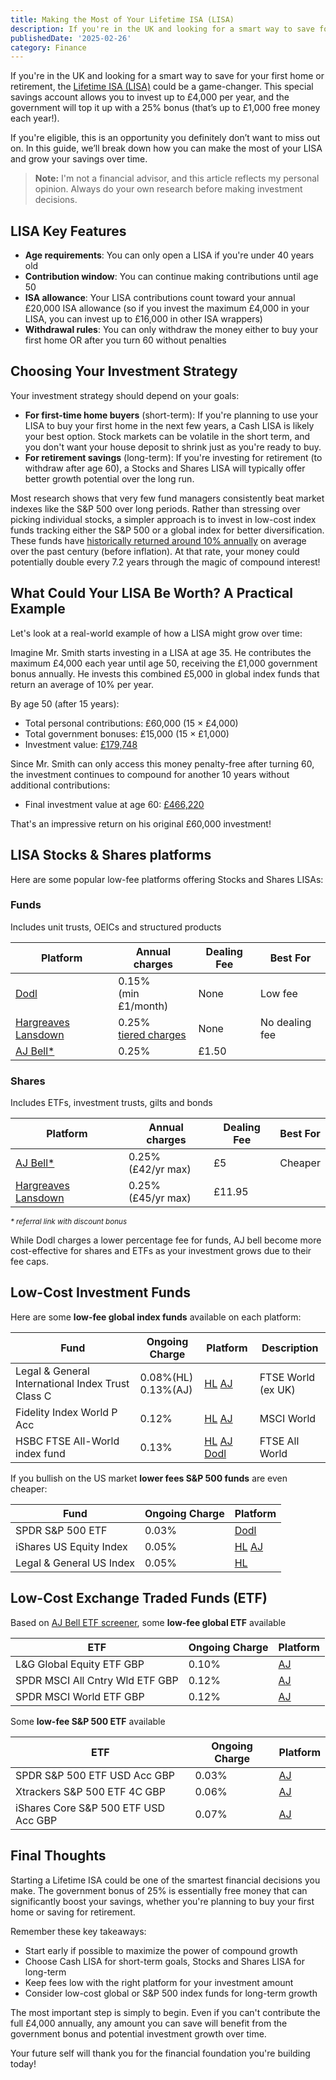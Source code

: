```yaml
---
title: Making the Most of Your Lifetime ISA (LISA)
description: If you're in the UK and looking for a smart way to save for your first home or retirement, the Lifetime ISA could be a game-changer. We’ll break down how you can make the most of your LISA and grow your savings over time.
publishedDate: '2025-02-26'
category: Finance
---
```



If you're in the UK and looking for a smart way to save for your first home or retirement, the [Lifetime ISA (LISA)](https://www.gov.uk/lifetime-isa) could be a game-changer. This special savings account allows you to invest up to £4,000 per year, and the government will top it up with a 25% bonus (that’s up to £1,000 free money each year!).

If you're eligible, this is an opportunity you definitely don’t want to miss out on. In this guide, we’ll break down how you can make the most of your LISA and grow your savings over time.

> **Note:** I'm not a financial advisor, and this article reflects my personal opinion. Always do your own research before making investment decisions.

## LISA Key Features

-   **Age requirements**: You can only open a LISA if you're under 40 years old
-   **Contribution window**: You can continue making contributions until age 50
-   **ISA allowance**: Your LISA contributions count toward your annual £20,000 ISA allowance (so if you invest the maximum £4,000 in your LISA, you can invest up to £16,000 in other ISA wrappers)
-   **Withdrawal rules**: You can only withdraw the money either to buy your first home OR after you turn 60 without penalties

## Choosing Your Investment Strategy

Your investment strategy should depend on your goals:

-   **For first-time home buyers** (short-term): If you're planning to use your LISA to buy your first home in the next few years, a Cash LISA is likely your best option. Stock markets can be volatile in the short term, and you don't want your house deposit to shrink just as you're ready to buy.
-   **For retirement savings** (long-term): If you're investing for retirement (to withdraw after age 60), a Stocks and Shares LISA will typically offer better growth potential over the long run.

Most research shows that very few fund managers consistently beat market indexes like the S&P 500 over long periods. Rather than stressing over picking individual stocks, a simpler approach is to invest in low-cost index funds tracking either the S&P 500 or a global index for better diversification. These funds have [historically returned around 10% annually](https://www.investopedia.com/ask/answers/042415/what-average-annual-return-sp-500.asp#:~:text=The%20S%26P%20500%20has%20delivered,during%20the%202000%20tech%20bubble.) on average over the past century (before inflation). At that rate, your money could potentially double every 7.2 years through the magic of compound interest!

## What Could Your LISA Be Worth? A Practical Example

Let's look at a real-world example of how a LISA might grow over time:

Imagine Mr. Smith starts investing in a LISA at age 35. He contributes the maximum £4,000 each year until age 50, receiving the £1,000 government bonus annually. He invests this combined £5,000 in global index funds that return an average of 10% per year.

By age 50 (after 15 years):

-   Total personal contributions: £60,000 (15 × £4,000)
-   Total government bonuses: £15,000 (15 × £1,000)
-   Investment value: [£179,748](https://www.thecalculatorsite.com/compound?a=5000&p=10&pp=yearly&y=15&m=0&rd=5000&rp=yearly&rt=deposit&rw=0&rwp=1m&rm=end&ci=yearly&cc=1&c=3&di=&wi=)

Since Mr. Smith can only access this money penalty-free after turning 60, the investment continues to compound for another 10 years without additional contributions:

-   Final investment value at age 60: [£466,220](https://www.thecalculatorsite.com/compound?a=179748&p=10&pp=yearly&y=10&m=0&rd=0&rp=yearly&rt=none&rw=0&rwp=1m&rm=end&ci=yearly&cc=1&c=3&di=&wi=)

That's an impressive return on his original £60,000 investment!

## LISA Stocks & Shares platforms

Here are some popular low-fee platforms offering Stocks and Shares LISAs:

### Funds
Includes unit trusts, OEICs and structured products

| Platform | Annual charges| Dealing Fee | Best For|
|--|--| --| -- | 
| [Dodl](https://www.dodl.co.uk/) | 0.15% <br> (min £1/month) | None | Low fee |
| [Hargreaves Lansdown](https://www.hl.co.uk)| 0.25% <br> [tiered charges](https://www.hl.co.uk/charges)  | None | No dealing fee |
| [AJ Bell*](https://ajbell.mention-me.com/m/ol/eh5ft-jemin-pathazhapurakkal)  | 0.25% | £1.50 | |

### Shares
Includes ETFs, investment trusts, gilts and bonds

| Platform | Annual charges | Dealing Fee | Best For|
|--|--| --| -- |
| [AJ Bell*](https://ajbell.mention-me.com/m/ol/eh5ft-jemin-pathazhapurakkal)  | 0.25%  <br> (£42/yr max) | £5 | Cheaper|
|[Hargreaves Lansdown](https://www.hl.co.uk)| 0.25% <br> (£45/yr max)  | £11.95 | |


<small><i>* referral link with discount bonus</i></small>

While Dodl charges a lower percentage fee for funds, AJ bell become more cost-effective for shares and ETFs as your investment grows due to their fee caps.

## Low-Cost Investment Funds
Here are some **low-fee global index funds** available on each platform:

| Fund | Ongoing Charge |  Platform | Description |
|--|--|--|--|
|Legal & General International Index Trust Class C|0.08%(HL) <br> 0.13%(AJ)|[HL](https://www.hl.co.uk/funds/fund-discounts,-prices--and--factsheets/search-results/l/legal-and-general-international-index-trust-c-accumulation) [AJ](https://www.ajbell.co.uk/market-research/FUND:B83LW32)|FTSE World <br> (ex UK)|
|Fidelity Index World P Acc|0.12% |[HL](https://www.hl.co.uk/funds/fund-discounts,-prices--and--factsheets/search-results/f/fidelity-index-world-class-p-accumulation) [AJ](https://www.ajbell.co.uk/market-research/FUND:BJS8SJ3)|MSCI World |
|HSBC FTSE All-World index fund|0.13%|[HL](https://www.hl.co.uk/funds/fund-discounts,-prices--and--factsheets/search-results/h/hsbc-ftse-all-world-index-class-c-accumulation) [AJ](https://www.ajbell.co.uk/market-research/FUND:BMJJJF9) [Dodl](https://www.dodl.co.uk/investments/themed)|FTSE All World|


If you bullish on the US market **lower fees S&P 500 funds** are even cheaper:


| Fund | Ongoing Charge |  Platform |
|--|--|--|
|SPDR S&P 500 ETF|0.03%|[Dodl](https://www.dodl.co.uk/investments/themed)|
|iShares US Equity Index|0.05% |[HL](https://www.hl.co.uk/funds/fund-discounts,-prices--and--factsheets/search-results/B5VRGY0) [AJ](https://www.ajbell.co.uk/market-research/FUND:BYTHN33)|
|Legal & General US Index|0.05%|[HL](https://www.hl.co.uk/funds/fund-discounts,-prices--and--factsheets/search-results/BG0QPL5) |FTSE All-World|


## Low-Cost Exchange Traded Funds (ETF)

Based on  [AJ Bell ETF screener](https://www.ajbell.co.uk/market-research/screener/etf), some **low-fee global ETF** available

| ETF | Ongoing Charge |  Platform |
|--|--|--|
|L&G Global Equity ETF GBP|0.10% |[AJ](https://www.ajbell.co.uk/market-research/LSE:LGGG)|
|SPDR MSCI All Cntry Wld ETF GBP|0.12%|[AJ](https://www.ajbell.co.uk/market-research/LSE:ACWI) |
|SPDR MSCI World ETF GBP|0.12%|[AJ](https://www.ajbell.co.uk/market-research/LSE:SWLD) ||

Some **low-fee S&P 500 ETF** available

| ETF | Ongoing Charge |  Platform |
|--|--|--|
|SPDR S&P 500 ETF USD Acc GBP|0.03% |[AJ](https://www.ajbell.co.uk/market-research/LSE:SPXL)|
|Xtrackers S&P 500 ETF 4C GBP|0.06%|[AJ](https://www.ajbell.co.uk/market-research/LSE:XDPP) |
|iShares Core S&P 500 ETF USD Acc GBP|0.07%|[AJ](https://www.ajbell.co.uk/market-research/LSE:CSP1) |

## Final Thoughts

Starting a Lifetime ISA could be one of the smartest financial decisions you make. The government bonus of 25% is essentially free money that can significantly boost your savings, whether you're planning to buy your first home or saving for retirement.

Remember these key takeaways:

-   Start early if possible to maximize the power of compound growth
-   Choose Cash LISA for short-term goals, Stocks and Shares LISA for long-term
-   Keep fees low with the right platform for your investment amount
-   Consider low-cost global or S&P 500 index funds for long-term growth

The most important step is simply to begin. Even if you can't contribute the full £4,000 annually, any amount you can save will benefit from the government bonus and potential investment growth over time.

Your future self will thank you for the financial foundation you're building today!